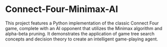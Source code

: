 # Connect-Four-Minimax-AI
This project features a Python implementation of the classic Connect Four game, complete with an AI opponent that utilizes the Minimax algorithm and alpha-beta pruning. It demonstrates the application of game tree search concepts and decision theory to create an intelligent game-playing agent.
